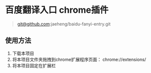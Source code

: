 # 百度翻译入口 chrome插件

> git@github.com:jaeheng/baidu-fanyi-entry.git

## 使用方法

1. 下载本项目
2. 将本项目文件夹拖拽到chrome扩展程序页面： chrome://extensions/
3. 将本项目固定在扩展栏
